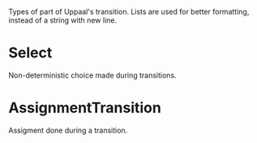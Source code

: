 Types of part of Uppaal's transition. Lists are used for better
formatting, instead of a string with new line.

# Select
Non-deterministic choice made during transitions.

# AssignmentTransition
Assigment done during a transition.
